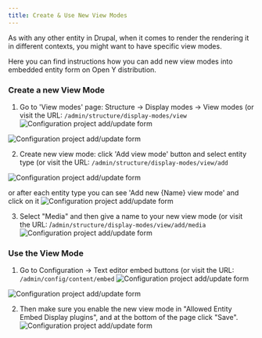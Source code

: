 ```yaml
---
title: Create & Use New View Modes
---
```


As with any other entity in Drupal, when it comes to render the rendering it in different contexts, you might want to have specific view modes.

Here you can find instructions how you can add new view modes into embedded entity form on Open Y distribution.

### Create a new View Mode

1. Go to 'View modes' page: Structure -> Display modes -> View modes (or visit the URL: `/admin/structure/display-modes/view`
![Configuration project add/update form](../../assets/view_mode_in_menu.png)

![Configuration project add/update form](../../assets/view_mode_types.png)

2. Create new view mode: click 'Add view mode' button and select entity type (or visit the URL: `/admin/structure/display-modes/view/add`

![Configuration project add/update form](../../assets/view_mode_firt_way_to_create.png)

or after each entity type you can see 'Add new {Name} view mode' and click on it
![Configuration project add/update form](../../assets/view_mode_seond_way.png)

3. Select "Media" and then give a name to your new view mode (or visit the URL: /`admin/structure/display-modes/view/add/media`
![Configuration project add/update form](../../assets/view_mode_creating.png)

### Use the View Mode

1. Go to Configuration -> Text editor embed buttons (or visit the URL: `/admin/config/content/embed`
![Configuration project add/update form](../../assets/view_mode_using.png)

![Configuration project add/update form](../../assets/view_mode_using_list.png)

2. Then make sure you enable the new view mode in "Allowed Entity Embed Display plugins", and at the bottom of the page click "Save".
![Configuration project add/update form](../../assets/view_mode_enable.png)
